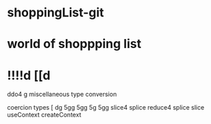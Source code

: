 # shoppingList-git
# world of shoppping list
!!!!d
[[d
===========================
ddo4
g
miscellaneous
type conversion

coercion types 
[
dg
5gg
5gg
5g
5gg
slice4
splice
reduce4
splice
slice
useContext
createContext
